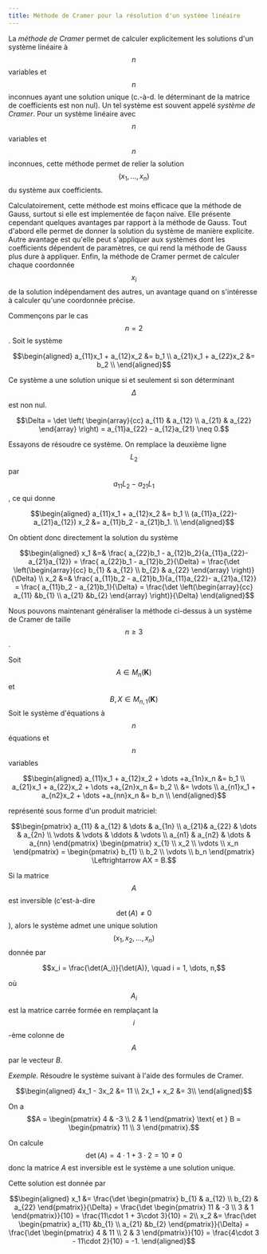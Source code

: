 ```yaml
---
title: Méthode de Cramer pour la résolution d'un système linéaire
---
```


 
 La *méthode de Cramer* permet de calculer explicitement les solutions d'un système linéaire à $$n$$ variables et $$n$$ inconnues ayant une solution unique (c.-à-d.  le déterminant de la matrice de coefficients est non nul). Un tel système est souvent appelé *système de Cramer*. Pour un système linéaire avec $$n$$ variables et $$n$$ inconnues, cette méthode permet de relier la solution $$(x_1, \dots, x_n)$$ du système aux coefficients.
 
 Calculatoirement, cette méthode est moins efficace que la méthode de Gauss, surtout si elle est implementée de façon naïve. Elle présente cependant quelques avantages par rapport à la méthode de Gauss. Tout d'abord elle permet de donner la solution du système de manière explicite. Autre avantage est qu'elle peut s'appliquer aux systèmes dont les coefficients dépendent de paramètres, ce qui rend la méthode de Gauss plus dure à appliquer. Enfin, la méthode de Cramer permet de calculer chaque coordonnée $$x_i$$ de la solution indépendament des autres, un avantage quand on s'intéresse à calculer qu'une coordonnée précise.
 
 Commençons par le cas $$n=2$$. Soit le système 
 
 $$\begin{aligned}
 a_{11}x_1 + a_{12}x_2 &= b_1 \\
 a_{21}x_1 + a_{22}x_2 &= b_2 \\
 \end{aligned}$$
 
 Ce système a une solution unique si et seulement si son déterminant $$\Delta$$ est non nul.
 
 $$\Delta = \det \left( \begin{array}{cc}
 a_{11} & a_{12} \\
a_{21} & a_{22}       \end{array} \right) = a_{11}a_{22} - a_{12}a_{21} \neq 0.$$

Essayons de résoudre ce système. On remplace la deuxième ligne $$L_2$$ par $$a_{11}L_2 -a_{21}L_1 $$, ce qui donne

$$\begin{aligned}
 a_{11}x_1 + a_{12}x_2 &= b_1 \\
 (a_{11}a_{22}- a_{21}a_{12}) x_2 &= a_{11}b_2 - a_{21}b_1. \\
 \end{aligned}$$
 
 On obtient donc directement la solution du système 
 
 $$\begin{aligned}
 x_1 &=& \frac{ a_{22}b_1 - a_{12}b_2}{a_{11}a_{22}- a_{21}a_{12}} = \frac{ a_{22}b_1 - a_{12}b_2}{\Delta} = \frac{\det \left(\begin{array}{cc}
 b_{1} & a_{12} \\
b_{2} & a_{22}       \end{array} \right)}{\Delta} \\
 x_2 &=& \frac{ a_{11}b_2 - a_{21}b_1}{a_{11}a_{22}- a_{21}a_{12}} = \frac{ a_{11}b_2 - a_{21}b_1}{\Delta} = \frac{\det \left(\begin{array}{cc}
 a_{11} &b_{1}   \\
 a_{21}  &b_{2}      \end{array} \right)}{\Delta}
 \end{aligned}$$
 
 Nous pouvons maintenant généraliser la méthode ci-dessus à un système de Cramer de taille $$n\ge 3$$.
 
Soit $$A\in M_n(\mathbf{K})$$ et $$B, X \in M_{n,1}(\mathbf{K})$$
Soit le système d'équations à $$n$$ équations et $$n$$ variables 

$$\begin{aligned}
a_{11}x_1 + a_{12}x_2 + \dots +a_{1n}x_n &= b_1 \\
a_{21}x_1 + a_{22}x_2 + \dots +a_{2n}x_n &= b_2 \\
 &= \vdots \\
a_{n1}x_1 + a_{n2}x_2 + \dots +a_{nn}x_n &= b_n \\
\end{aligned}$$

représenté sous forme d'un produit matriciel:

$$\begin{pmatrix}
 a_{11} & a_{12} & \dots & a_{1n}  \\
 a_{21}& a_{22} & \dots & a_{2n} \\
 \vdots & \vdots & \ddots & \vdots \\
 a_{n1} & a_{n2} &  \dots & a_{nn} 
 \end{pmatrix} \begin{pmatrix}
 x_{1}  \\
 x_2 \\
 \vdots  \\
 x_n \end{pmatrix}  = \begin{pmatrix}
 b_{1}  \\
 b_2 \\
 \vdots  \\
 b_n \end{pmatrix} \Leftrightarrow AX = B.$$

Si la matrice $$A$$ est inversible (c'est-à-dire $$\det(A) \neq 0$$), alors le système admet une unique solution $$(x_1, x_2, \dots, x_n)$$ donnée par

$$x_i = \frac{\det(A_i)}{\det(A)}, \quad i = 1, \dots, n,$$

où $$A_i$$ est la matrice carrée formée en remplaçant la $$i$$-ème colonne de $$A$$ par le vecteur $B$.

*Exemple.* Résoudre le système suivant à l'aide des formules de Cramer.

$$\begin{aligned}
 4x_1  - 3x_2 &= 11 \\
  2x_1  + x_2 &= 3\\
 \end{aligned}$$
 
 On a $$A = \begin{pmatrix}
 4 &  -3  \\
 2 & 1      \end{pmatrix} \text{ et } B = \begin{pmatrix}
 11  \\
 3  \end{pmatrix}.$$

On calcule $$\det(A) = 4\cdot 1 + 3\cdot 2 = 10 \neq 0$$ donc la matrice $A$ est inversible est le système a une solution unique. 

Cette solution est donnée par 

$$\begin{aligned}
 x_1 &=  \frac{\det \begin{pmatrix}
 b_{1} & a_{12} \\
b_{2} & a_{22} \end{pmatrix}}{\Delta} =  \frac{\det \begin{pmatrix}
 11 & -3 \\
3 & 1 \end{pmatrix}}{10}  = \frac{11\cdot 1 + 3\cdot 3}{10} = 2\\
 x_2 &=  \frac{\det \begin{pmatrix}
 a_{11} &b_{1}   \\
 a_{21}  &b_{2}  \end{pmatrix}}{\Delta} = \frac{\det \begin{pmatrix}
 4 & 11 \\
2 & 3  \end{pmatrix}}{10}  = \frac{4\cdot 3 - 11\cdot 2}{10} = -1.
 \end{aligned}$$
 



